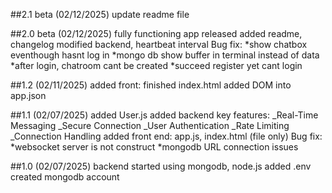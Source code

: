 ##2.1 beta (02/12/2025)
update readme file

##2.0 beta (02/12/2025)
fully functioning app released
added readme, changelog
modified backend, heartbeat interval
Bug fix:
*show chatbox eventhough hasnt log in
*mongo db show buffer in terminal instead of data
*after login, chatroom cant be created
*succeed register yet cant login

##1.2 (02/11/2025)
added front: finished index.html
added DOM into app.json

##1.1 (02/07/2025)
added User.js
added backend key features:
\_Real-Time Messaging
\_Secure Connection
\_User Authentication
\_Rate Limiting
\_Connection Handling
added front end: app.js, index.html (file only)
Bug fix:
*websocket server is not construct
*mongodb URL connection issues

##1.0 (02/07/2025)
backend started using mongodb, node.js
added .env
created mongodb account
